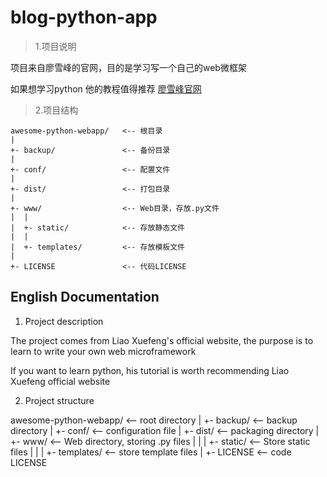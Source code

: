 # blog-python-app

> 1.项目说明  

项目来自廖雪峰的官网，目的是学习写一个自己的web微框架

如果想学习python 他的教程值得推荐 [廖雪峰官网](http://www.liaoxuefeng.com/)



> 2.项目结构

```
awesome-python-webapp/   <-- 根目录
|
+- backup/               <-- 备份目录
|
+- conf/                 <-- 配置文件
|
+- dist/                 <-- 打包目录
|
+- www/                  <-- Web目录，存放.py文件
|  |
|  +- static/            <-- 存放静态文件
|  |
|  +- templates/         <-- 存放模板文件
|
+- LICENSE               <-- 代码LICENSE
```



English Documentation
----------------------------------
1. Project description

The project comes from Liao Xuefeng's official website, the purpose is to learn to write your own web microframework

If you want to learn python, his tutorial is worth recommending Liao Xuefeng official website

2. Project structure

awesome-python-webapp/ <-- root directory
|
+- backup/ <-- backup directory
|
+- conf/ <-- configuration file
|
+- dist/ <-- packaging directory
|
+- www/ <-- Web directory, storing .py files
| |
| +- static/ <-- Store static files
| |
| +- templates/ <-- store template files
|
+- LICENSE <-- code LICENSE

